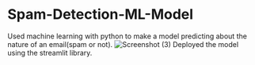 # Spam-Detection-ML-Model
Used machine learning with python to make a model predicting about the nature of an email(spam or not).
![Screenshot (3)](https://user-images.githubusercontent.com/94052139/141466046-1e8f8d7c-cf26-463f-9c0b-1d9dd1dd609b.png)
Deployed the model using the streamlit library.
